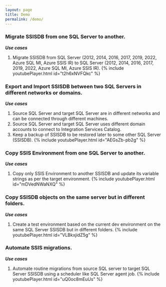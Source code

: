 ```yaml
---
layout: page
title: Demo
permalink: /demo/
---
```

### Migrate SSISDB from one SQL Server to another.
***Use cases***
1. Migrate SSISDB from SQL Server (2012, 2014, 2016, 2017, 2019, 2022, Azure SQL MI, Azure SSIS IR) to SQL Server (2012, 2014, 2016, 2017, 2019, 2022, Azure SQL MI, Azure SSIS IR).
{% include youtubePlayer.html id="t2h6xNVFQkc" %}

### Export and Import SSISDB between two SQL Servers in different networks or domains. 
***Use cases***
1. Source SQL Server and target SQL Server are in different networks and can be connected through different machines.
2. Source SQL Server and target SQL Server uses different domain accounts to connect to Integration Services Catalog.
3. Keep a backup of SSISDB to be restored later to some other SQL Server (SSISDB).
{% include youtubePlayer.html id="AEGsZb-pb2g" %}

### Copy SSIS Environment from one SQL Server to another.
***Use cases***
1. Copy only SSIS Environment to another SSISDB and update its variable strings as per the target environment. 
{% include youtubePlayer.html id="mDVedNWaNXQ" %}

### Copy SSISDB objects on the same server but in different folders.
***Use cases***
1. Create a test environment based on the current dev environment on the same SQL Server SSISDB but in different folders.
{% include youtubePlayer.html id="VLBkxjidZ5g" %}

### Automate SSIS migrations.
***Use cases***
1. Automate routine migrations from source SQL server to target SQL Server SSISDB using a scheduler like SQL Server agent job.
{% include youtubePlayer.html id="uQ0oc8mEuUs" %}
